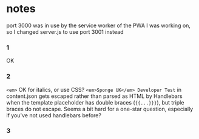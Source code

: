 
# notes

port 3000 was in use by the service worker of the PWA I was working on, so I changed server.js to use port 3001 instead

### 1

OK

### 2

`<em>` OK for italics, or use CSS?
`<em>Sponge UK</em> Developer Test` in content.json gets escaped rather than parsed as HTML by Handlebars when the template placeholder has double braces (`{{...}}}`), but triple braces do not escape. Seems a bit hard for a one-star question, especially if you've not used handlebars before?

### 3


